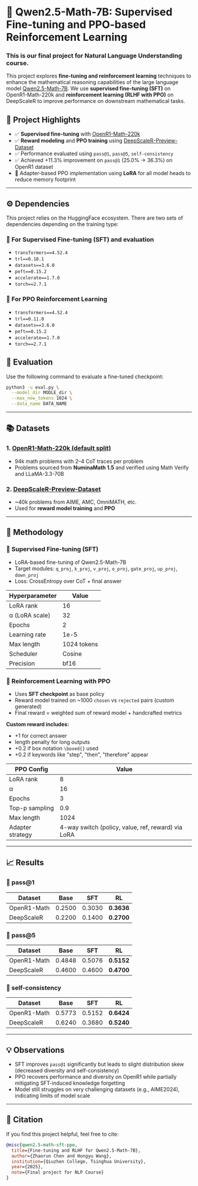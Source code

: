 # 🔢 Qwen2.5-Math-7B: Supervised Fine-tuning and PPO-based Reinforcement Learning

### This is our final project for Natural Language Understanding course. 

This project explores **fine-tuning and reinforcement learning** techniques to enhance the mathematical reasoning capabilities of the large language model [Qwen2.5-Math-7B](https://huggingface.co/Qwen/Qwen2.5-Math-7B-Instruct). We use **supervised fine-tuning (SFT)** on OpenR1-Math-220k and **reinforcement learning (RLHF with PPO)** on DeepScaleR to improve performance on downstream mathematical tasks.

## 📌 Project Highlights

- ✅ **Supervised fine-tuning** with [OpenR1-Math-220k](https://huggingface.co/datasets/open-r1/OpenR1-Math-220k)
- ✅ **Reward modeling** and **PPO training** using [DeepScaleR-Preview-Dataset](https://huggingface.co/datasets/agentica-org/DeepScaleR-Preview-Dataset)
- ✅ Performance evaluated using `pass@1`, `pass@5`, `self-consistency`
- ✅ Achieved +11.3% improvement on `pass@1` (25.0% → 36.3%) on OpenR1 dataset
- 🧠 Adapter-based PPO implementation using **LoRA** for all model heads to reduce memory footprint

---

## ⚙️ Dependencies

This project relies on the HuggingFace ecosystem. There are two sets of dependencies depending on the training type:

### 🔹 For Supervised Fine-tuning (SFT) and evaluation
- `transformers==4.52.4`
- `trl==0.18.1`
- `datasets==3.6.0`
- `peft==0.15.2`
- `accelerate==1.7.0`
- `torch==2.7.1`

### 🔸 For PPO Reinforcement Learning
- `transformers==4.52.4`
- `trl==0.11.0`
- `datasets==3.6.0`
- `peft==0.15.2`
- `accelerate==1.7.0`
- `torch==2.7.1`

## 🧪 Evaluation
Use the following command to evaluate a fine-tuned checkpoint:
```bash
python3 -u eval.py \
  --model_dir MODLE_dir \
  --max_new_tokens 1024 \
  --data_name DATA_NAME
```


---

## 📚 Datasets

### 1. [OpenR1-Math-220k (default split)](https://huggingface.co/datasets/open-r1/OpenR1-Math-220k)
- 94k math problems with 2–4 CoT traces per problem
- Problems sourced from **NuminaMath 1.5** and verified using Math Verify and LLaMA-3.3-70B

### 2. [DeepScaleR-Preview-Dataset](https://huggingface.co/datasets/agentica-org/DeepScaleR-Preview-Dataset)
- ~40k problems from AIME, AMC, OmniMATH, etc.
- Used for **reward model training** and **PPO**

---

## 🧪 Methodology

### 🔧 Supervised Fine-tuning (SFT)
- LoRA-based fine-tuning of Qwen2.5-Math-7B
- Target modules: `q_proj`, `k_proj`, `v_proj`, `o_proj`, `gate_proj`, `up_proj`, `down_proj`
- Loss: CrossEntropy over CoT + final answer

| Hyperparameter     | Value       |
|--------------------|-------------|
| LoRA rank          | 16          |
| α (LoRA scale)     | 32          |
| Epochs             | 2           |
| Learning rate      | 1e-5        |
| Max length         | 1024 tokens |
| Scheduler          | Cosine      |
| Precision          | bf16        |

### 🧠 Reinforcement Learning with PPO
- Uses **SFT checkpoint** as base policy
- Reward model trained on ~1000 `chosen` vs `rejected` pairs (custom generated)
- Final reward = weighted sum of reward model + handcrafted metrics

**Custom reward includes:**
- +1 for correct answer
- length penalty for long outputs
- +0.2 if box notation `\boxed{}` used
- +0.2 if keywords like "step", "then", "therefore" appear

| PPO Config          | Value         |
|---------------------|---------------|
| LoRA rank           | 8             |
| α                   | 16            |
| Epochs              | 3             |
| Top-p sampling      | 0.9           |
| Max length          | 1024          |
| Adapter strategy    | 4-way switch (policy, value, ref, reward) via LoRA |

---

## 📈 Results

### 📌 pass@1

| Dataset             | Base | SFT   | RL    |
|---------------------|------|-------|-------|
| OpenR1-Math         | 0.2500 | 0.3030 | **0.3636** |
| DeepScaleR          | 0.2200 | 0.1400 | **0.2700** |

### 📌 pass@5

| Dataset             | Base | SFT   | RL    |
|---------------------|------|-------|-------|
| OpenR1-Math         | 0.4848 | 0.5076 | **0.5152** |
| DeepScaleR          | 0.4600 | 0.4600 | **0.4700** |

### 📌 self-consistency

| Dataset             | Base | SFT   | RL    |
|---------------------|------|-------|-------|
| OpenR1-Math         | 0.5773 | 0.5152 | **0.6424** |
| DeepScaleR          | 0.6240 | 0.3680 | **0.5240** |

---

## 💡 Observations

- SFT improves `pass@1` significantly but leads to slight distribution skew (decreased diversity and self-consistency)
- PPO recovers performance and diversity on OpenR1 while partially mitigating SFT-induced knowledge forgetting
- Model still struggles on very challenging datasets (e.g., AIME2024), indicating limits of model scale

---

## 💬 Citation

If you find this project helpful, feel free to cite:

```bibtex
@misc{qwen2.5-math-sft-ppo,
  title={Fine-tuning and RLHF for Qwen2.5-Math-7B},
  author={Zhaorun Chen and Hongyu Wang},
  institution={Qiuzhen College, Tsinghua University},
  year={2025},
  note={Final project for NLP Course}
}


